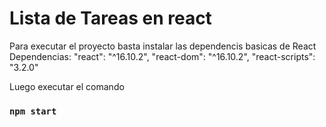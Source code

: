 # Lista de Tareas en react

Para executar el proyecto basta instalar las dependencis basicas de React
Dependencias:
"react": "^16.10.2",
"react-dom": "^16.10.2",
"react-scripts": "3.2.0"

Luego executar el comando
### `npm start`
